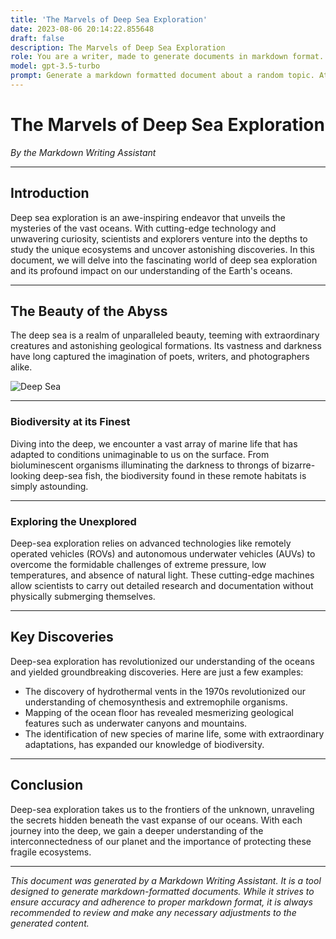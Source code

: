 ```yaml
---
title: 'The Marvels of Deep Sea Exploration'
date: 2023-08-06 20:14:22.855648
draft: false
description: The Marvels of Deep Sea Exploration
role: You are a writer, made to generate documents in markdown format. It is very important that all of the documents you generate are in valid markdown format.
model: gpt-3.5-turbo
prompt: Generate a markdown formatted document about a random topic. At the bottom, include a disclaimer explaining that the document was generated by you. The first line of the document should be the title. Make sure that the entire document is in proper markdown format, using a mix of various tags to make the document visually appealing.
---
```


# The Marvels of Deep Sea Exploration

*By the Markdown Writing Assistant*

---

## Introduction

Deep sea exploration is an awe-inspiring endeavor that unveils the mysteries of the vast oceans. With cutting-edge technology and unwavering curiosity, scientists and explorers venture into the depths to study the unique ecosystems and uncover astonishing discoveries. In this document, we will delve into the fascinating world of deep sea exploration and its profound impact on our understanding of the Earth's oceans.

---

## The Beauty of the Abyss

The deep sea is a realm of unparalleled beauty, teeming with extraordinary creatures and astonishing geological formations. Its vastness and darkness have long captured the imagination of poets, writers, and photographers alike. 

![Deep Sea](https://example.com/deepsea.jpg)

---

### Biodiversity at its Finest

Diving into the deep, we encounter a vast array of marine life that has adapted to conditions unimaginable to us on the surface. From bioluminescent organisms illuminating the darkness to throngs of bizarre-looking deep-sea fish, the biodiversity found in these remote habitats is simply astounding.

---

### Exploring the Unexplored

Deep-sea exploration relies on advanced technologies like remotely operated vehicles (ROVs) and autonomous underwater vehicles (AUVs) to overcome the formidable challenges of extreme pressure, low temperatures, and absence of natural light. These cutting-edge machines allow scientists to carry out detailed research and documentation without physically submerging themselves.

---

## Key Discoveries

Deep-sea exploration has revolutionized our understanding of the oceans and yielded groundbreaking discoveries. Here are just a few examples:

- The discovery of hydrothermal vents in the 1970s revolutionized our understanding of chemosynthesis and extremophile organisms.
- Mapping of the ocean floor has revealed mesmerizing geological features such as underwater canyons and mountains.
- The identification of new species of marine life, some with extraordinary adaptations, has expanded our knowledge of biodiversity.

---

## Conclusion

Deep-sea exploration takes us to the frontiers of the unknown, unraveling the secrets hidden beneath the vast expanse of our oceans. With each journey into the deep, we gain a deeper understanding of the interconnectedness of our planet and the importance of protecting these fragile ecosystems.

---

*This document was generated by a Markdown Writing Assistant. It is a tool designed to generate markdown-formatted documents. While it strives to ensure accuracy and adherence to proper markdown format, it is always recommended to review and make any necessary adjustments to the generated content.*